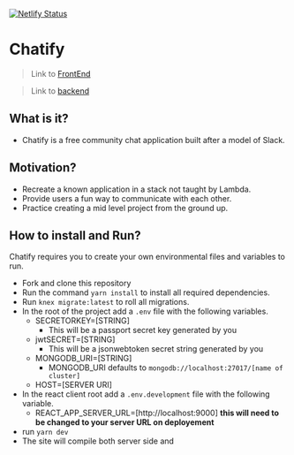 [![Netlify Status](https://api.netlify.com/api/v1/badges/a265e8a0-69ee-4ac6-800c-645010319293/deploy-status)](https://app.netlify.com/sites/getchatify/deploys)

# **Chatify**

> Link to [FrontEnd](https://getchatify.netlify.com/)

> Link to [backend](https://chatifydotcom.herokuapp.com/)

## What is it?

- Chatify is a free community chat application built after a model of Slack.

## Motivation?

- Recreate a known application in a stack not taught by Lambda.
- Provide users a fun way to communicate with each other.
- Practice creating a mid level project from the ground up.

## How to install and Run?

Chatify requires you to create your own environmental files and variables to run.

- Fork and clone this repository
- Run the command `yarn install` to install all required dependencies.
- Run `knex migrate:latest` to roll all migrations.
- In the root of the project add a `.env` file with the following variables.
  - SECRETORKEY=[STRING]
    - This will be a passport secret key generated by you
  - jwtSECRET=[STRING]
    - This will be a jsonwebtoken secret string generated by you
  - MONGODB_URI=[STRING]
    - MONGODB_URI defaults to `mongodb://localhost:27017/[name of cluster]`
  - HOST=[SERVER URI]
- In the react client root add a `.env.development` file with the following variable.
  - REACT_APP_SERVER_URL=[http://localhost:9000] **this will need to be changed to your server URL on deployement**
- run `yarn dev`
- The site will compile both server side and

